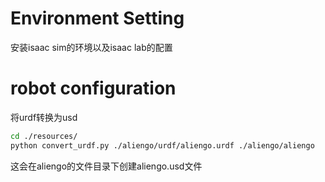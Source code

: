 # Environment Setting

安装isaac sim的环境以及isaac lab的配置

# robot configuration

将urdf转换为usd
```bash
cd ./resources/
python convert_urdf.py ./aliengo/urdf/aliengo.urdf ./aliengo/aliengo
```
这会在aliengo的文件目录下创建aliengo.usd文件

